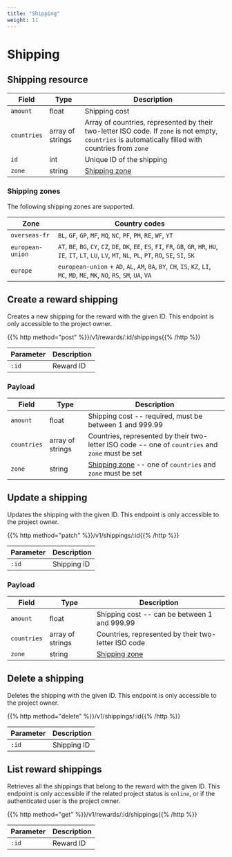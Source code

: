 ```yaml
---
title: "Shipping"
weight: 11
---
```


# Shipping

## Shipping resource

| Field       | Type             | Description                                                                                                                                          |
| ----------- | ---------------- | ---------------------------------------------------------------------------------------------------------------------------------------------------- |
| `amount`    | float            | Shipping cost                                                                                                                                        |
| `countries` | array of strings | Array of countries, represented by their two-letter ISO code. If `zone` is not empty, `countries` is automatically filled with countries from `zone` |
| `id`        | int              | Unique ID of the shipping                                                                                                                            |
| `zone`      | string           | [Shipping zone](#shipping-zones)                                                                                                                     |

### Shipping zones

The following shipping zones are supported.

| Zone             | Country codes                                                                                                                                                          |
| ---------------- | ---------------------------------------------------------------------------------------------------------------------------------------------------------------------- |
| `overseas-fr`    | `BL`, `GF`, `GP`, `MF`, `MQ`, `NC`, `PF`, `PM`, `RE`, `WF`, `YT`                                                                                                       |
| `european-union` | `AT`, `BE`, `BG`, `CY`, `CZ`, `DE`, `DK`, `EE`, `ES`, `FI`, `FR`, `GB`, `GR`, `HR`, `HU`, `IE`, `IT`, `LT`, `LU`, `LV`, `MT`, `NL`, `PL`, `PT`, `RO`, `SE`, `SI`, `SK` |
| `europe`         | `european-union` + `AD`, `AL`, `AM`, `BA`, `BY`, `CH`, `IS`, `KZ`, `LI`, `MC`, `MD`, `ME`, `MK`, `NO`, `RS`, `SM`, `UA`, `VA`                                          |

## Create a reward shipping

Creates a new shipping for the reward with the given ID. This endpoint is only accessible to the project owner.

{{% http method="post" %}}/v1/rewards/:id/shippings{{% /http %}}

| Parameter | Description |
| --------- | ----------- |
| `:id`     | Reward ID   |

### Payload

| Field       | Type             | Description                                                                                      |
| ----------- | ---------------- | ------------------------------------------------------------------------------------------------ |
| `amount`    | float            | Shipping cost -- required, must be between 1 and 999.99                                          |
| `countries` | array of strings | Countries, represented by their two-letter ISO code -- one of `countries` and `zone` must be set |
| `zone`      | string           | [Shipping zone](#shipping-zone) -- one of `countries` and `zone` must be set                     |

## Update a shipping

Updates the shipping with the given ID. This endpoint is only accessible to the project owner.

{{% http method="patch" %}}/v1/shippings/:id{{% /http %}}

| Parameter | Description |
| --------- | ----------- |
| `:id`     | Shipping ID |

### Payload

| Field       | Type             | Description                                         |
| ----------- | ---------------- | --------------------------------------------------- |
| `amount`    | float            | Shipping cost -- can be between 1 and 999.99        |
| `countries` | array of strings | Countries, represented by their two-letter ISO code |
| `zone`      | string           | [Shipping zone](#shipping-zone)                     |

## Delete a shipping

Deletes the shipping with the given ID. This endpoint is only accessible to the project owner.

{{% http method="delete" %}}/v1/shippings/:id{{% /http %}}

| Parameter | Description |
| --------- | ----------- |
| `:id`     | Shipping ID |

## List reward shippings

Retrieves all the shippings that belong to the reward with the given ID. This endpoint is only accessible if the related project status is `online`, or if the authenticated user is the project owner.

{{% http method="get" %}}/v1/rewards/:id/shippings{{% /http %}}

| Parameter | Description |
| --------- | ----------- |
| `:id`     | Reward ID   |
